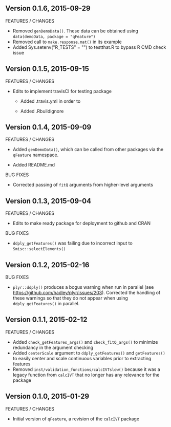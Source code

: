 Version 0.1.6, 2015-09-29
-----------------------------------------------------------------------------------

FEATURES / CHANGES

- Removed `genDemoData()`.  These data can be obtained using `data(demoData, package = "qFeature")`
- Removed call to `make.response.mat()` in its example
- Added Sys.setenv("R_TESTS" = "") to testthat.R to bypass R CMD check issue

Version 0.1.5, 2015-09-15
-----------------------------------------------------------------------------------

FEATURES / CHANGES

- Edits to implement travisCI for testing package

	- Added .travis.yml in order to 

	- Added .Rbuildignore

Version 0.1.4, 2015-09-09
-----------------------------------------------------------------------------------

FEATURES / CHANGES

- Added `genDemoData()`, which can be called from other packages via the `qFeature`
  namespace.

- Added README.md 


BUG FIXES

- Corrected passing of `fitQ` arguments from higher-level arguments


Version 0.1.3, 2015-09-04
-----------------------------------------------------------------------------------

FEATURES / CHANGES

- Edits to make ready package for deployment to github and CRAN

BUG FIXES 

- `ddply_getFeatures()` was failing due to incorrect input to `Smisc::selectElements()`

Version 0.1.2, 2015-02-16
-----------------------------------------------------------------------------------

BUG FIXES

- `plyr::ddply()` produces a bogus warning when run in parallel (see https://github.com/hadley/plyr/issues/203). 
   Corrected the handling of these warnings so that they do not appear when using `ddply_getFeatures()` in parallel.

Version 0.1.1, 2015-02-12
-----------------------------------------------------------------------------------

FEATURES / CHANGES

- Added `check_getFeatures_args()` and `check_fitQ_args()` to minimize redundancy in the argument checking
- Added `centerScale` argument to `ddply_getFeatures()` and `getFeatures()` to easily center and scale continuous 
  variables prior to extracting features
- Removed `inst/validation_functions/calcIVTslow()` because it was a legacy function from `calcIVT` that no 
  longer has any relevance for the package


Version 0.1.0, 2015-01-29
-----------------------------------------------------------------------------------

FEATURES / CHANGES

- Initial version of `qFeature`, a revision of the `calcIVT` package

